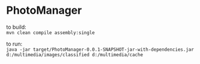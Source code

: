 # PhotoManager

to build:  
`mvn clean compile assembly:single`

to run:  
`java -jar target/PhotoManager-0.0.1-SNAPSHOT-jar-with-dependencies.jar d:/multimedia/images/classified d:/multimedia/cache`
